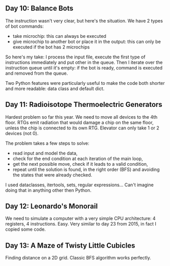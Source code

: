 ## Day 10: Balance Bots

The instruction wasn't very clear, but here's the situation. We have 2 types of bot commands:

- take microchip: this can always be executed
- give microchip to another bot or place it in the output: this can only be executed if the bot has 2 microchips

So here's my take: I process the input file, execute the first type of instructions immediately and put other in the queue.
Then I iterate over the instruction queue until it's empty: if the bot is ready, command is executed and removed from the queue.

Two Python features were particularly useful to make the code both shorter and more readable: data class and default dict.

## Day 11: Radioisotope Thermoelectric Generators

Hardest problem so far this year. We need to move all devices to the 4th floor. RTGs emit radiation that would damage
a chip on the same floor, unless the chip is connected to its own RTG. Elevator can only take 1 or 2 devices (not 0).

The problem takes a few steps to solve:

- read input and model the data,
- check for the end condition at each iteration of the main loop,
- get the next possible move, check if it leads to a valid condition,
- repeat until the solution is found, in the right order (BFS) and avoiding the states that were already checked.

I used dataclasses, itertools, sets, regular expressions... Can't imagine doing that in anything other then Python.

## Day 12: Leonardo's Monorail

We need to simulate a computer with a very simple CPU architecture: 4 registers, 4 instructions. Easy. Very similar
to day 23 from 2015, in fact I copied some code. 

## Day 13: A Maze of Twisty Little Cubicles

Finding distance on a 2D grid. Classic BFS algorithm works perfectly.
